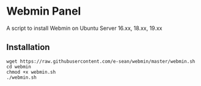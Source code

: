 # Webmin Panel
A script to install Webmin on Ubuntu Server 16.xx, 18.xx, 19.xx



## Installation
```
wget https://raw.githubusercontent.com/e-sean/webmin/master/webmin.sh 
cd webmin
chmod +x webmin.sh
./webmin.sh
```
